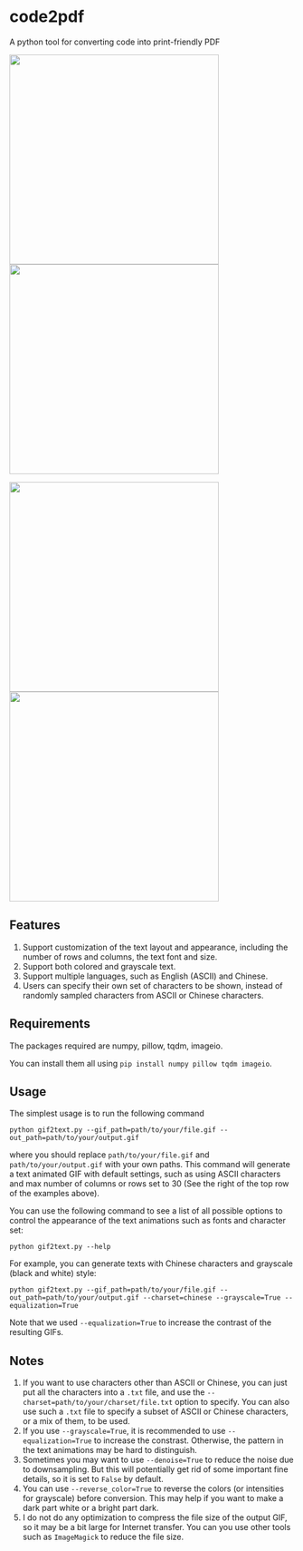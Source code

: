 # code2pdf
A python tool for converting code into print-friendly PDF

<p float="left">
  <img src="https://s1.gifyu.com/images/test_code2pdf__2__.jpg" width="370" />
  <img src="https://s1.gifyu.com/images/test_code2pdf__2_.jpg" width="370" />
</p>
<p float="left">
  <img src="https://media.giphy.com/media/l5JI56dZ1UhnehgmdE/giphy.gif" height="370" />
  <img src="https://media.giphy.com/media/JohGkJxRiXkgq11Cl7/giphy.gif" height="370" />
</p>

## Features
1. Support customization of the text layout and appearance, including the number of rows and columns, the text font and size.
2. Support both colored and grayscale text.
3. Support multiple languages, such as English (ASCII) and Chinese.
4. Users can specify their own set of characters to be shown, instead of randomly sampled characters from ASCII or Chinese characters.

## Requirements
The packages required are numpy, pillow, tqdm, imageio.

You can install them all using `pip install numpy pillow tqdm imageio`.

## Usage
The simplest usage is to run the following command
```
python gif2text.py --gif_path=path/to/your/file.gif --out_path=path/to/your/output.gif
```
where you should replace `path/to/your/file.gif` and `path/to/your/output.gif` with your own paths. This command will generate a text animated GIF with default settings, such as using ASCII characters and max number of columns or rows set to 30 (See the right of the top row of the examples above).

You can use the following command to see a list of all possible options to control the appearance of the text animations such as fonts and character set:
```
python gif2text.py --help
```

For example, you can generate texts with Chinese characters and grayscale (black and white) style:
```
python gif2text.py --gif_path=path/to/your/file.gif --out_path=path/to/your/output.gif --charset=chinese --grayscale=True --equalization=True
```
Note that we used `--equalization=True` to increase the contrast of the resulting GIFs.

## Notes
1. If you want to use characters other than ASCII or Chinese, you can just put all the characters into a `.txt` file, and use the `--charset=path/to/your/charset/file.txt` option to specify. You can also use such a `.txt` file to specify a subset of ASCII or Chinese characters, or a mix of them, to be used.
2. If you use `--grayscale=True`, it is recommended to use `--equalization=True` to increase the constrast. Otherwise, the pattern in the text animations may be hard to distinguish.
3. Sometimes you may want to use `--denoise=True` to reduce the noise due to downsampling. But this will potentially get rid of some important fine details, so it is set to `False` by default.
4. You can use `--reverse_color=True` to reverse the colors (or intensities for grayscale) before conversion. This may help if you want to make a dark part white or a bright part dark.
5. I do not do any optimization to compress the file size of the output GIF, so it may be a bit large for Internet transfer. You can you use other tools such as `ImageMagick` to reduce the file size.

